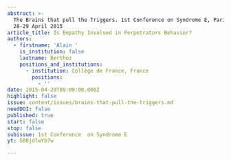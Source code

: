 ```yaml
---
abstract: >-
  The Brains that pull the Triggers. 1st Conference on Syndrome E, Paris IAS,
  28-29 April 2015 
article_title: Is Empathy Involved in Perpetrators Behavior?
authors:
  - firstname: 'Alain '
    is_institution: false
    lastname: Berthoz
    positions_and_institutions:
      - institution: Collège de France, France
        positions:
          - ''
date: 2015-04-29T09:00:00.000Z
highlight: false
issue: content/issues/brains-that-pull-the-triggers.md
needDOI: false
published: true
start: false
stop: false
subissue: 1st Conference  on Syndrome E
yt: GB0jdlwYb7w

---
```

<Youtube yt="GB0jdlwYb7w" caption="Is Empathy Involved in Perpetrators Behavior?" start="false" stop="false"></Youtube>
